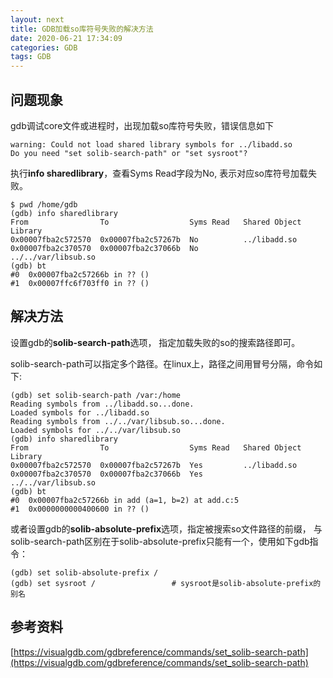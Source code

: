 ```yaml
---
layout: next
title: GDB加载so库符号失败的解决方法
date: 2020-06-21 17:34:09
categories: GDB
tags: GDB
---
```


## 问题现象

gdb调试core文件或进程时，出现加载so库符号失败，错误信息如下

```shell
warning: Could not load shared library symbols for ../libadd.so
Do you need "set solib-search-path" or "set sysroot"?
```
执行**info sharedlibrary**，查看Syms Read字段为No,  表示对应so库符号加载失败。

```shell
$ pwd /home/gdb
(gdb) info sharedlibrary
From                To                  Syms Read   Shared Object Library
0x00007fba2c572570  0x00007fba2c57267b  No          ../libadd.so
0x00007fba2c370570  0x00007fba2c37066b  No          ../../var/libsub.so
(gdb) bt
#0  0x00007fba2c57266b in ?? ()
#1  0x00007ffc6f703ff0 in ?? ()
```
<!-- more -->


## 解决方法

设置gdb的**solib-search-path**选项， 指定加载失败的so的搜索路径即可。

solib-search-path可以指定多个路径。在linux上，路径之间用冒号分隔，命令如下:

```
(gdb) set solib-search-path /var:/home
Reading symbols from ../libadd.so...done.
Loaded symbols for ../libadd.so
Reading symbols from ../../var/libsub.so...done.
Loaded symbols for ../../var/libsub.so
(gdb) info sharedlibrary
From                To                  Syms Read   Shared Object Library
0x00007fba2c572570  0x00007fba2c57267b  Yes         ../libadd.so
0x00007fba2c370570  0x00007fba2c37066b  Yes         ../../var/libsub.so
(gdb) bt
#0  0x00007fba2c57266b in add (a=1, b=2) at add.c:5
#1  0x0000000000400600 in ?? ()
```

或者设置gdb的**solib-absolute-prefix**选项，指定被搜索so文件路径的前缀， 与solib-search-path区别在于solib-absolute-prefix只能有一个，使用如下gdb指令：

```shell
(gdb) set solib-absolute-prefix /
(gdb) set sysroot /					# sysroot是solib-absolute-prefix的别名
```

## 参考资料
[https://visualgdb.com/gdbreference/commands/set_solib-search-path](https://visualgdb.com/gdbreference/commands/set_solib-search-path)



